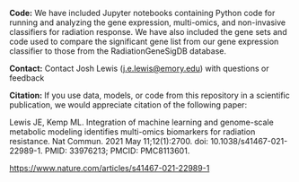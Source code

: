**Code:**
We have included Jupyter notebooks containing Python code for running and analyzing the gene expression, multi-omics, and non-invasive classifiers for radiation response. We have also included the gene sets and code used to compare the significant gene list from our gene expression classifier to those from the RadiationGeneSigDB database.

**Contact:**
Contact Josh Lewis (j.e.lewis@emory.edu) with questions or feedback

**Citation:**
If you use data, models, or code from this repository in a scientific publication, we would appreciate citation of the following paper:

Lewis JE, Kemp ML. Integration of machine learning and genome-scale metabolic modeling identifies multi-omics biomarkers for radiation resistance. Nat Commun. 2021 May 11;12(1):2700. doi: 10.1038/s41467-021-22989-1. PMID: 33976213; PMCID: PMC8113601.

https://www.nature.com/articles/s41467-021-22989-1
